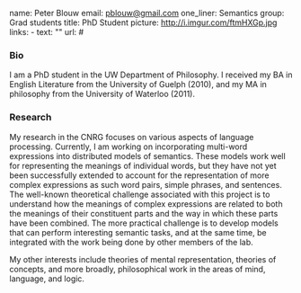 name: Peter Blouw
email: pblouw@gmail.com
one_liner: Semantics
group: Grad students
title: PhD Student
picture: http://i.imgur.com/ftmHXGp.jpg
links:
    - text: ""
      url: #

### Bio

I am a PhD student in the UW Department of Philosophy. I received my BA in
English Literature from the University of Guelph (2010), and my MA in
philosophy from the University of Waterloo (2011).

### Research

My research in the CNRG focuses on various aspects of language processing.
Currently, I am working on incorporating multi-word expressions into distributed
models of semantics. These models work well for representing the meanings of
individual words, but they have not yet been successfully extended to account for
the representation of more complex expressions as such word pairs, simple phrases,
and sentences. The well-known theoretical challenge associated with this project
is to understand how the meanings of complex expressions are related to both the
meanings of their constituent parts and the way in which these parts have been combined. 
The more practical challenge is to develop models that can perform interesting semantic 
tasks, and at the same time, be integrated with the work being done by other members of
the lab.

My other interests include theories of mental representation, theories of concepts,
and more broadly, philosophical work in the areas of mind, language, and logic.
